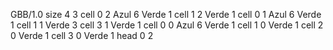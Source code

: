<gs-board without-header> GBB/1.0
size 4 3
cell 0 2 Azul 6 Verde 1 
cell 1 2 Verde 1 
cell 0 1 Azul 6 Verde 1 
cell 1 1 Verde 3 
cell 3 1 Verde 1 
cell 0 0 Azul 6 Verde 1 
cell 1 0 Verde 1 
cell 2 0 Verde 1 
cell 3 0 Verde 1 
head 0 2 </gs-board>